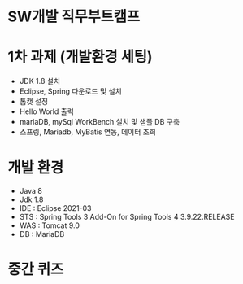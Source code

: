 # SW개발 직무부트캠프
# 1차 과제 (개발환경 세팅)
- JDK 1.8 설치
- Eclipse, Spring 다운로드 및 설치
- 톰캣 설정
- Hello World 출력
- mariaDB, mySql WorkBench 설치 및 샘플 DB 구축
- 스프링, Mariadb, MyBatis 연동, 데이터 조회
# 개발 환경
- Java 8
- Jdk 1.8
- IDE : Eclipse 2021-03
- STS : Spring Tools 3 Add-On for Spring Tools 4 3.9.22.RELEASE
- WAS : Tomcat 9.0
- DB : MariaDB
# 중간 퀴즈
